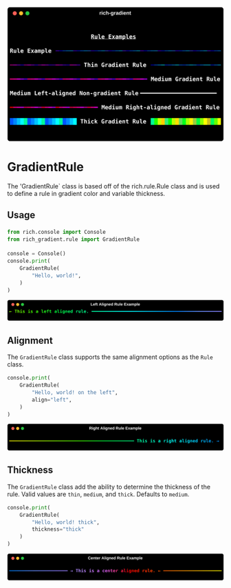 ![GradientRule](img/rule_example.svg)

# GradientRule

The 'GradientRule` class is based off of the rich.rule.Rule class and is used to define a rule in gradient color and variable thickness.




## Usage

```python
from rich.console import Console
from rich_gradient.rule import GradientRule

console = Console()
console.print(
    GradientRule(
        "Hello, world!",
    )
)
```

![GradientRule](https://raw.githubusercontent.com/maxludden/rich-gradient/3b6e2cb013eda3bcba9dbcdd14c65179d28532da/docs/img/rule_example1.svg)

## Alignment

The `GradientRule` class supports the same alignment options as the `Rule` class.

```python
console.print(
    GradientRule(
        "Hello, world! on the left",
        align="left",
    )
)
```

![GradientRule Alignment](https://raw.githubusercontent.com/maxludden/rich-gradient/3b6e2cb013eda3bcba9dbcdd14c65179d28532da/docs/img/rule_example2.svg)

## Thickness

The `GradientRule` class add the ability to determine the thickness of the rule. Valid values are `thin`, `medium`, and `thick`. Defaults to `medium`.

```python
console.print(
    GradientRule(
        "Hello, world! thick",
        thickness="thick"
    )
)
```

![GradientRule Thickness](https://raw.githubusercontent.com/maxludden/rich-gradient/3b6e2cb013eda3bcba9dbcdd14c65179d28532da/docs/img/rule_example3.svg)
